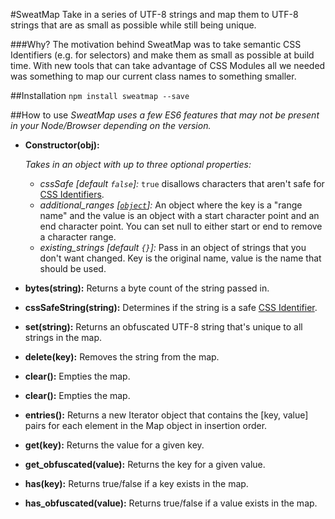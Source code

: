 #SweatMap
Take in a series of UTF-8 strings and map them to UTF-8 strings that are as small as possible while still being unique.

###Why?
The motivation behind SweatMap was to take semantic CSS Identifiers (e.g. for selectors) and make them as small as possible at build time. With new tools that can take advantage of CSS Modules all we needed was something to map our current class names to something smaller.

##Installation
`npm install sweatmap --save`

##How to use
*SweatMap uses a few ES6 features that may not be present in your Node/Browser depending on the version.*


* **Constructor(obj):**

  *Takes in an object with up to three optional properties:*
  * *cssSafe [default `false`]:* `true` disallows characters that aren't safe for [CSS Identifiers](https://www.w3.org/TR/CSS2/syndata.html#characters).
  * *additional_ranges [[`object`](https://github.com/soluml/SweatMap/blob/master/node/sweatmap.js#L27)]:* An object where the key is a "range name" and the value is an object with a start character point and an end character point. You can set null to either start or end to remove a character range.
  * *existing_strings [default `{}`]:* Pass in an object of strings that you don't want changed. Key is the original name, value is the name that should be used.
  
* **bytes(string):** Returns a byte count of the string passed in.
* **cssSafeString(string):** Determines if the string is a safe [CSS Identifier](https://www.w3.org/TR/CSS2/syndata.html#characters).
* **set(string):** Returns an obfuscated UTF-8 string that's unique to all strings in the map.
* **delete(key):** Removes the string from the map.
* **clear():** Empties the map.
* **clear():** Empties the map.
* **entries():** Returns a new Iterator object that contains the [key, value] pairs for each element in the Map object in insertion order.
* **get(key):** Returns the value for a given key.
* **get_obfuscated(value):** Returns the key for a given value.
* **has(key):** Returns true/false if a key exists in the map.
* **has_obfuscated(value):** Returns true/false if a value exists in the map.
